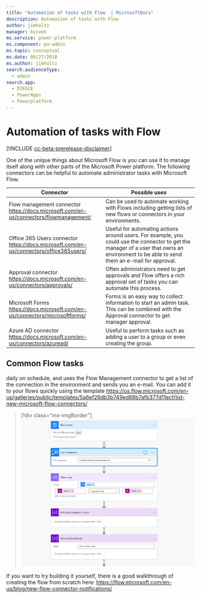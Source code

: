 ```yaml
---
title: "Automation of tasks with Flow  | MicrosoftDocs"
description: Automation of tasks with Flow 
author: jimholtz
manager: kvivek
ms.service: power-platform
ms.component: pa-admin
ms.topic: conceptual
ms.date: 09/27/2018
ms.author: jimholtz
search.audienceType: 
  - admin
search.app: 
  - D365CE
  - PowerApps
  - Powerplatform
---
```

# Automation of tasks with Flow

[!INCLUDE [cc-beta-prerelease-disclaimer](../includes/cc-beta-prerelease-disclaimer.md)]

One of the unique things about Microsoft Flow is you can use it to manage itself along with other parts of the Microsoft Power platform. The following connectors can be helpful to automate administrator tasks with Microsoft Flow.

|Connector  |Possible uses  |
|---------|---------|
|Flow management connector <br/>https://docs.microsoft.com/en-us/connectors/flowmanagement/     |Can be used to automate working with Flows including getting lists of new flows or connectors in your environments.         |
|Office 365 Users connector<br/> https://docs.microsoft.com/en-us/connectors/office365users/     |Useful for automating actions around users. For example, you could use the connector to get the manager of a user that owns an environment to be able to send them an e-mail for approval.         |
|Approval connector<br/> https://docs.microsoft.com/en-us/connectors/approvals/     | Often administrators need to get approvals and Flow offers a rich approval set of tasks you can automate this process.        |
|Microsoft Forms <br/>https://docs.microsoft.com/en-us/connectors/microsoftforms/     | Forms is an easy way to collect information to start an admin task. This can be combined with the Approval connector to get manager approval.        |
|Azure AD connector <br/>https://docs.microsoft.com/en-us/connectors/azuread/     |Useful to perform tasks such as adding a user to a group or even creating the group.         |

## Common Flow tasks

daily on schedule, and uses the Flow Management connector to get a list of the connection in the environment and sends you an e-mail. You can add it to your flows quickly using the template https://us.flow.microsoft.com/en-us/galleries/public/templates/5a6ef26db3b749ed88b7afb377d11ecf/list-new-microsoft-flow-connectors/

> [!div class="mx-imgBorder"] 
> ![](media/list-new-flow-connectors.png "List new connectors")

If you want to try building it yourself, there is a good walkthrough of creating the flow from scratch here: https://flow.microsoft.com/en-us/blog/new-flow-connector-notifications/


